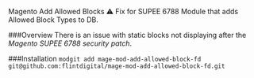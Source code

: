 Magento Add Allowed Blocks
:warning: Fix for SUPEE 6788 Module that adds Allowed Block Types to DB. 

###Overview
There is an issue with static blocks not displaying after the *Magento SUPEE 6788 security patch*. 

###Installation
`modgit add mage-mod-add-allowed-block-fd git@github.com:flintdigital/mage-mod-add-allowed-block-fd.git`
